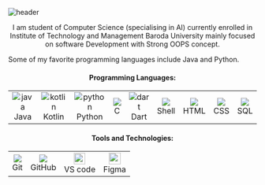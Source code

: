 ![header](https://capsule-render.vercel.app/api?type=waving&reversal=true&color=gradient&height=180&width=1&section=header&text=Hey%20Everyone!&fontAlignY=30&fontAlign=20&fontSize=40&desc=I'M%20RITIK%20MITRA&descAlign=14&animation=fadeIn&customColorList=19,1,37,4,3,19,16,19,19,16)
<p align = "center">
I am student of Computer Science (specialising in AI) currently enrolled in Institute of Technology and
Management Baroda University mainly focused on software Development with Strong OOPS concept.

Some of my favorite programming languages include Java and Python.
</p>


<h4 align="center"><strong>Programming Languages:</strong></h4>
<table align="center" cellspacing="0" cellpadding="0">
         <tr align="center">
             <td  align = "center"><img src="https://i.ibb.co/Z243jtW/java.png" alt="java" border="0"><br>Java</td>
             <td  align = "center"><img src="https://i.ibb.co/8BvfsCp/kotlin.png" alt="kotlin" border="0"><br>Kotlin</td>
             <td  align = "center"><img src="https://i.ibb.co/sqwPMvX/python.png" alt="python" border="0"><br>Python</td>
             <td  align = "center"><img src="https://img.icons8.com/color/24/000000/c-programming.png"/><br>C</td>
             <td  align = "center"><img src="https://i.ibb.co/GpjMcGZ/dart.png" alt="dart" border="0"/><br>Dart</td>
             <td  align = "center"><img src="https://img.icons8.com/fluent/24/000000/console.png"/><br>Shell</td>
             <td  align = "center"><img src="https://img.icons8.com/color/24/000000/html-5.png"/><br>HTML</td>
             <td  align = "center"><img src="https://img.icons8.com/color/24/000000/css3.png"/><br>CSS
             </td>
             <td  align = "center"><img src="https://img.icons8.com/ios-filled/24/000000/mysql-logo.png"/><br>SQL</td>
             </tr>
     </table>


<h4 align="center"><strong>Tools and Technologies:</strong></h4>
     <table align="center">
         <tr align="center">
             <td  align = "center"><img src="https://img.icons8.com/color/24/000000/git.png"/><br>Git</td>
             <td  align = "center"><img src="https://img.icons8.com/ios-glyphs/24/000000/github.png"/><br>GitHub</td>
             <td  align = "center">
            <img src="https://cdn.jsdelivr.net/gh/devicons/devicon/icons/vscode/vscode-original.svg" width=23/><br>VS code</td>
             <td  align = "center"><img src="https://cdn.jsdelivr.net/gh/devicons/devicon/icons/figma/figma-original.svg" width=24 /><br>Figma</td>
         </tr>
     </table>


<!--
**ritikmitra/ritikmitra** is a ✨ _special_ ✨ repository because its `README.md` (this file) appears on your GitHub profile.

Here are some ideas to get you started:

- 🔭 I’m currently working on ...
- 🌱 I’m currently learning ...
- 👯 I’m looking to collaborate on ...
- 🤔 I’m looking for help with ...
- 💬 Ask me about ...
- 📫 How to reach me: ...
- 😄 Pronouns: ...
- ⚡ Fun fact: ...
-->
